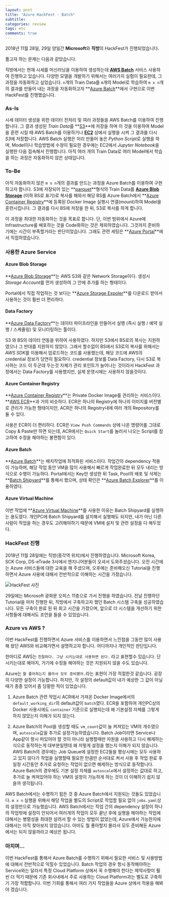 ```yaml
---
layout: post
title: "Azure HackFest - Batch"
subtitle:  
categories: review
tags: etc
comments: true
---
```


2018년 11월 28일, 29일 양일간 **Microsoft**와 **직방**의 HackFest가 진행되었습니다.

풀고자 하는 문제는 다음과 같았습니다.

직방에서는 현재 시세를 머신러닝을 이용하여 생성하는데 **[AWS Batch](https://aws.amazon.com/batch)** 서비스 사용하여 진행하고 있습니다. 다양한 모델을 개발하기 위해서는 여러가지 실험이 필요한데, 그 과정을 자동화하고 싶었습니다. 
`n`개의 Train Data를 `m`개의 Model로 학습하여 `m x n`개의 결과를 만들어 내는 과정을 자동화하고자 **[Azure Batch](https://azure.microsoft.com/services/batch)**에서 구현으로 이번 HackFest를 진행했습니다.

### As-Is

시세 데이터 생성을 위한 데이터 전처리 및 여러 과정들을 AWS Batch를 이용하여 진행합니다. 그 결과 생성된 *Train Data*를 **[S3](https://aws.amazon.com/s3)**에 저장을 하며 이 것을 이용하여 Model을 훈련 시킬 때 AWS Batch를 이용하거나 **[EC2](https://aws.amazon.com/ec2)** 상에서 실행을 시켜 그 결과를 다시 *S3*에 저장합니다. AWS Batch 실행은 미리 만들어 놓은 *Python Script*로 실행을 하며, Model이나 학습방법에 수정이 필요한 경우에는 EC2에서 *Jupyter Notebook*을 실행한 다음 접속해서 진행합니다. 아직 여러 개의 Train Data로 여러 Model에서 학습을 하는 과정은 자동화하지 않은 상태입니다.

### To-Be

아직 자동화하지 않은 `m x n`개의 결과를 만드는 과정을 Azure Batch를 이용하여 구현하고자 합니다. S3에 저장되어 있는 **[parquet](https://parquet.apache.org)**형식의 Train Data를 **[Azure Blob Storage](https://azure.microsoft.com/services/storage/blobs)** (이하 BS로 표기)로 복사를 해와서 해당 BS를 Azure Batch에서 **[Azure Container Registry](https://azure.microsoft.com/services/container-registry)**에 등록된 Docker Image 실행시 연결(mount)하여 Model을 훈련시킵니다. 그 결과를 다시 BS에 저장을 한 뒤, S3로 복사를 하게 합니다.

이 과정을 최대한 자동화하는 것을 목표로 합니다. 단, 이번 범위에서 Azure에 Infrastructure를 배포하는 것을 Code화하는 것은 제외하였습니다. 그것까지 준비하기에는 시간이 부족할거라는 판단이었습니다. 그래도 관련 세팅은 **[Azure Portal](https://azure.microsoft.com/features/azure-portal)**에서 직접하였습니다.

### 사용한 Azure Service

#### Azure Blob Storage

**[Azure Blob Storage](https://azure.microsoft.com/services/storage/blobs)**는 AWS S3와 같은 Network Storage이다. 생성시 *Storage Account*를 먼저 생성하여 그 안에 추가를 하는 형태이다.

Portal에서 직접 작업하는 것 보다는 **[Azure Storage Expoler](https://azure.microsoft.com/features/storage-explorer)**를 다운로드 받아서 사용하는 것이 훨씬 더 편리하다.

#### Data Factory

**[Azure Data Factory](https://azure.microsoft.com/services/data-factory)**는 데이터 파이프라인을 만들어서 실행 (즉시 실행 / 예약 실행 / 스케줄링) 및 모니터링하는 툴이다.

S3 와 BS의 데이터 연동을 위하여 사용하였다. 하지만 S3에서 BS로의 복사는 지원하였으나 그 반대를 지원하지 않았다. 그래서 할수없이 BS에서 S3로의 복사를 위해서는 *AWS SDK*를 이용해서 업로드하는 코드를 사용했는데, 해당 코드에 AWS의 credential 정보가 당연히 필요하다. credential 정보를 Data Factory, 다시 S3로 복사하는 코드 이 두군데 두는것 자체가 관리 포인트가 늘어나는 것이라서 HackFest 과정에서는 Data Factory를 사용했지만, 실제 운영시에는 사용하지 않을것이다.

#### Azure Container Registry

**[Azure Container Registry](https://azure.microsoft.com/services/container-registry)**는 Private Docker Image를 관리하는 서비스이다. **[AWS ECR](https://aws.amazon.com/ecr)**과 거의 비슷하다. ECR은 하나의 Registry에 하나의 이미지를 버전별로 관리가 가능한 형태이지만, ACR은 하나의 Registry내에 여러 개의 Repository를 둘 수 있다.

사용은 ECR이 더 편리하다. ECR은 `View Push Commands` 상에 나온 명령어를 그대로 Copy & Paste만 하면 되는데, ACR에서는 `Quick Start`를 눌러서 나오는 Script를 참고하여 수정을 해야하는 불편함이 있다.

#### Azure Batch

**[Azure Batch](https://azure.microsoft.com/services/batch)**는 배치작업에 최적화된 서비스이다. 작업간의 dependency 적용이 가능하며, 해당 작업 동안 VM을 많이 사용해서 빠르게 작업완료한 뒤 모두 내리는 방식으로 수행이 가능하다. Portal에서는 Key만 생성한 뒤 Task, Pool의 배포 및 삭제는 **[Batch Shipyard](https://github.com/Azure/batch-shipyard)**를 통해서 했으며, 상태 확인은 **[Azure Batch Explorer](https://azure.github.io/BatchExplorer)**를 이용하였다.

#### Azure Virtual Machine

이번 작업에 **[Azure Virtual Machine](https://azure.microsoft.com/services/virtual-machines)**를 사용한 이유는 Batch Shipyard를 실행하는 용도였다. 개인PC에 Batch Shipyard를 설치해서 실행해도 되지만, 내가 아닌 다른 사람이 작업을 하는 경우도 고려해야하기 때문에 VM에 설치 및 관련 설정을 다 해두었다.

### HackFest 진행

2018년 11월 28일에는 직방(종각역 위치)에서 진행하였습니다. Microsoft Korea, SCK Corp, DS-eTrade 3사에서 엔지니어분들이 오셔서 도와주셨습니다. 오전 시간에는 Azure 서비스들에 대한 교육을 해 주셨으며, 오후에는 준비해오신 Tutorial을 진행하면서 Azure 사용에 대해서 전반적으로 이해하는 시간을 가졌습니다.

![HackFest 사진](/assets/img/post/2018-11-28.hackfest.png)

29일에는 Microsoft 광화문 오피스 11층으로 가서 진행을 하였습니다. 전날 진행하던 Tutorial을 마저 진행한 뒤, 직방에서 구축하고자 했던 Batch 시스템 구축을 성공하였습니다. 모든 구축이 완료 된 뒤 회고 시간을 가졌으며, 앞으로 더 시스템을 개선하기 위한 사항들에 대해서도 조언을 들을 수 있었습니다.

### Azure vs AWS ?

이번 HackFest를 진행하면서 Azure 서비스를 이용하면서 느낀점을 그동안 많이 사용해 왔던 AWS와 비교해가면서 설명하고자 합니다. 어디까지나 개인적인 판단입니다.

한마디로 AWS는 `친절하다. 그냥 시키는대로 사용하면 된다.` 라고 표현할수 있습니다. 단 시키는대로 해야지, 거기에 수정을 해야하는 것은 지원되지 않을 수도 있습니다.

Azure는 `뭘 좋아하는지 몰라서 모두 준비했어.`라는 표현이 가장 적절한것 같습니다. 굉장히 다양한 설정이 가능합니다. 하지만, 각 설정의 default값이 내가 예상한 그 값이 아닐때가 종종 있어서 좀 당황한 적이 있었습니다.

1. Azure Batch 관련 작업시 ACR에서 가져온 Docker Image에서의 `default_working_dir`의 default값이 `batch`였다. ECR을 포함하여 개인PC상의 Docker 사용시에도 `container` 기준으로 실행되는데 왜 기본설정 자체를 그렇게 하지 않았는지 이해가 되지 않는다. 

2. Azure Batch의 Pool을 생성할 때도 `vm_count`값이 늘 켜져있는 VM의 개수였으며, `autoscale`값을 추가로 설정가능하였습니다. Batch Job이라면 Service나 App같이 항시 떠있어야 할 것이 아니라 실행할때만 자원을 사용하고 다시 해제하는 식으로 동작하는게 대부분일텐데 왜 저렇게 설정을 했는지 이해가 되지 않습니다. AWS Batch의 경우에는 Job Queue에 설정한 EC2들을 평상시에는 모두 사용하고 있지 않다가 작업을 실행할때 필요한 만큼만 순서대로 켜서 사용 후 작업 완료 후 일정 시간동안 추가로 요청하는 작업이 없으면 해제하는 방식으로 동작합니다. Azure Batch의 경우에도 기본 설정 자체를 `autoscale`에서 설정하는 값대로 하고, 추가로 늘 켜져있어야 하는 VM의 설정이 가능하게 하는 것이 더 이해하기 쉽지 않을까 생각됩니다.

AWS Batch에서는 수행하기 힘든 것 중 Azure Batch에서 지원되는 것들도 있었습니다. `m x n` 실행을 위해서 해당 작업을 별도의 Script로 작업할 필요 없이 `jobs.yaml`상의 설정만으로 가능했습니다. AWS Batch에서는 작업 간의 dependency 설정이 하나의 작업밖에 설정이 안되어서 여러개의 작업이 모두 끝난 후에 실행을 해야하는 작업에 대해서는 병렬성을 최대한 살려서 할 수 있는 방법이 없었는데, Azure에서 가능한지에 대해서는 아직 찾아보지 않았습니다. 아마도 뭘 좋아할지 몰라서 모두 준비해둔 Azure에서는 되지 않을까라고 예상은 됩니다.

### 마치며...

이번 HackFest를 통해서 Azure Batch를 수행하기 위해서 필요한 서비스 및 사용방법에 대해서 전반적으로 익힐수 있었습니다. Batch 작업의 경우 항시 동작해야하는 Service와는 달라서 특정 Cloud Platform 상에서 꼭 수행해야 한다는 제약사항이 훨씬 더 적기 때문에 기존 회사내에서 주로 사용하는 Cloud Platform과는 별도로 구축하기 가장 적합합니다. 이번 기회를 통해서 여러 가지 작업들을 Azure 상에서 적용을 해봐야 겠습니다.
